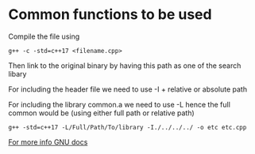 # Common functions to be used
Compile the file using 

`g++ -c -std=c++17 <filename.cpp>`

Then link to the original binary by having this path as one of the search libary

For including the header file we need to use -I + relative or absolute path

For including the library common.a we need to use -L hence the full common would be (using either full path or relative path)

`g++ -std=c++17 -L/Full/Path/To/library -I./../../../ -o etc etc.cpp`

[For more info GNU docs](https://gcc.gnu.org/onlinedocs/gcc/Directory-Options.html)